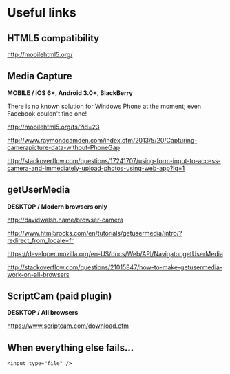 Useful links
============

HTML5 compatibility
-------------------

http://mobilehtml5.org/

Media Capture
-------------

**MOBILE / iOS 6+, Android 3.0+, BlackBerry**

There is no known solution for Windows Phone at the moment; even Facebook couldn't find one!

http://mobilehtml5.org/ts/?id=23

http://www.raymondcamden.com/index.cfm/2013/5/20/Capturing-camerapicture-data-without-PhoneGap

http://stackoverflow.com/questions/17241707/using-form-input-to-access-camera-and-immediately-upload-photos-using-web-app?lq=1

getUserMedia
------------

**DESKTOP / Modern browsers only**

http://davidwalsh.name/browser-camera

http://www.html5rocks.com/en/tutorials/getusermedia/intro/?redirect_from_locale=fr

https://developer.mozilla.org/en-US/docs/Web/API/Navigator.getUserMedia

http://stackoverflow.com/questions/21015847/how-to-make-getusermedia-work-on-all-browsers

ScriptCam (paid plugin)
-----------------------

**DESKTOP / All browsers**

https://www.scriptcam.com/download.cfm


When everything else fails...
-----------------------------

```
<input type="file" />
```